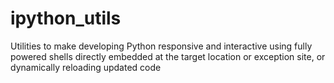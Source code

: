 # ipython_utils
Utilities to make developing Python responsive and interactive using fully powered shells directly embedded at the target location or exception site, or dynamically reloading updated code
